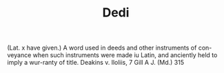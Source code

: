 ---
title: Dedi
letter: D
permalink: "/definitions/bld-dedi.html"
body: "(Lat. x have given.) A word used in deeds and other instruments of con-veyance
  when such instruments were made iu Latin, and anciently held to imply a wur-ranty
  of title. Deakins v. lloliis, 7 Gill A J. (Md.) 315"
published_at: '2018-07-07'
source: Black's Law Dictionary 2nd Ed (1910)
layout: post
---